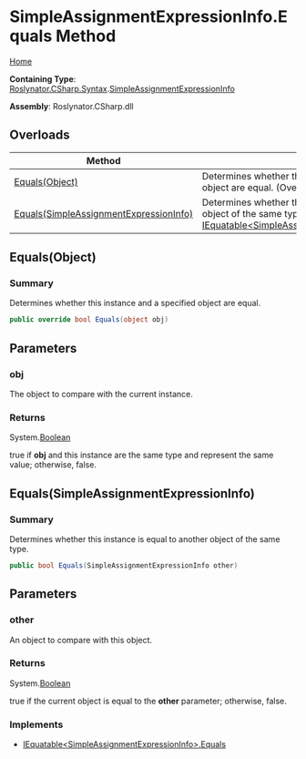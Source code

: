 # SimpleAssignmentExpressionInfo\.Equals Method

[Home](../../../../../README.md)

**Containing Type**: [Roslynator.CSharp.Syntax](../../README.md)\.[SimpleAssignmentExpressionInfo](../README.md)

**Assembly**: Roslynator\.CSharp\.dll

## Overloads

| Method | Summary |
| ------ | ------- |
| [Equals(Object)](#Roslynator_CSharp_Syntax_SimpleAssignmentExpressionInfo_Equals_System_Object_) | Determines whether this instance and a specified object are equal\. \(Overrides [ValueType.Equals](https://docs.microsoft.com/en-us/dotnet/api/system.valuetype.equals)\) |
| [Equals(SimpleAssignmentExpressionInfo)](#Roslynator_CSharp_Syntax_SimpleAssignmentExpressionInfo_Equals_Roslynator_CSharp_Syntax_SimpleAssignmentExpressionInfo_) | Determines whether this instance is equal to another object of the same type\. \(Implements [IEquatable\<SimpleAssignmentExpressionInfo>.Equals](https://docs.microsoft.com/en-us/dotnet/api/system.iequatable-1.equals)\) |

## Equals\(Object\)<a name="Roslynator_CSharp_Syntax_SimpleAssignmentExpressionInfo_Equals_System_Object_"></a>

### Summary

Determines whether this instance and a specified object are equal\.

```csharp
public override bool Equals(object obj)
```

## Parameters

### obj



The object to compare with the current instance\. 

### Returns

System\.[Boolean](https://docs.microsoft.com/en-us/dotnet/api/system.boolean)

true if **obj** and this instance are the same type and represent the same value; otherwise, false\. 

## Equals\(SimpleAssignmentExpressionInfo\)<a name="Roslynator_CSharp_Syntax_SimpleAssignmentExpressionInfo_Equals_Roslynator_CSharp_Syntax_SimpleAssignmentExpressionInfo_"></a>

### Summary

Determines whether this instance is equal to another object of the same type\.

```csharp
public bool Equals(SimpleAssignmentExpressionInfo other)
```

## Parameters

### other



An object to compare with this object\.

### Returns

System\.[Boolean](https://docs.microsoft.com/en-us/dotnet/api/system.boolean)

true if the current object is equal to the **other** parameter; otherwise, false\.

### Implements

* [IEquatable\<SimpleAssignmentExpressionInfo>.Equals](https://docs.microsoft.com/en-us/dotnet/api/system.iequatable-1.equals)
